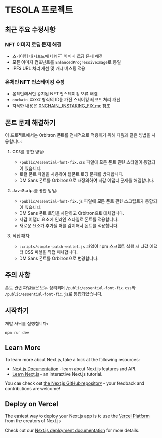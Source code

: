 # TESOLA 프로젝트

## 최근 주요 수정사항

### NFT 이미지 로딩 문제 해결
- 스테이킹 대시보드에서 NFT 이미지 로딩 문제 해결
- 모든 이미지 컴포넌트를 `EnhancedProgressiveImage`로 통일
- IPFS URL 처리 개선 및 캐시 버스팅 적용

### 온체인 NFT 언스테이킹 수정
- 온체인에서만 감지된 NFT 언스테이킹 오류 해결
- `onchain_XXXXX` 형식의 ID를 가진 스테이킹 레코드 처리 개선
- 자세한 내용은 [ONCHAIN_UNSTAKING_FIX.md](./ONCHAIN_UNSTAKING_FIX.md) 참조

## 폰트 문제 해결하기

이 프로젝트에서는 Orbitron 폰트를 전체적으로 적용하기 위해 다음과 같은 방법을 사용합니다:

1. CSS를 통한 방법:
   - `/public/essential-font-fix.css` 파일에 모든 폰트 관련 스타일이 통합되어 있습니다.
   - 로컬 폰트 파일을 사용하여 웹폰트 로딩 문제를 방지합니다.
   - DM Sans 폰트를 Orbitron으로 재정의하여 지갑 어댑터 문제를 해결합니다.

2. JavaScript를 통한 방법:
   - `/public/essential-font-fix.js` 파일에 모든 폰트 관련 스크립트가 통합되어 있습니다.
   - DM Sans 폰트 로딩을 차단하고 Orbitron으로 대체합니다.
   - 지갑 어댑터 요소에 인라인 스타일로 폰트를 적용합니다.
   - 새로운 요소가 추가될 때를 감지해서 폰트를 적용합니다.

3. 직접 패치:
   - `scripts/simple-patch-wallet.js` 파일이 npm 스크립트 실행 시 
     지갑 어댑터 CSS 파일을 직접 패치합니다.
   - DM Sans 폰트를 Orbitron으로 변경합니다.

## 주의 사항

폰트 관련 파일들은 모두 정리되어 `/public/essential-font-fix.css`와 `/public/essential-font-fix.js`로 
통합되었습니다.

## 시작하기

개발 서버를 실행합니다:

```bash
npm run dev
```

## Learn More

To learn more about Next.js, take a look at the following resources:

- [Next.js Documentation](https://nextjs.org/docs) - learn about Next.js features and API.
- [Learn Next.js](https://nextjs.org/learn-pages-router) - an interactive Next.js tutorial.

You can check out [the Next.js GitHub repository](https://github.com/vercel/next.js) - your feedback and contributions are welcome!

## Deploy on Vercel

The easiest way to deploy your Next.js app is to use the [Vercel Platform](https://vercel.com/new?utm_medium=default-template&filter=next.js&utm_source=create-next-app&utm_campaign=create-next-app-readme) from the creators of Next.js.

Check out our [Next.js deployment documentation](https://nextjs.org/docs/pages/building-your-application/deploying) for more details.

